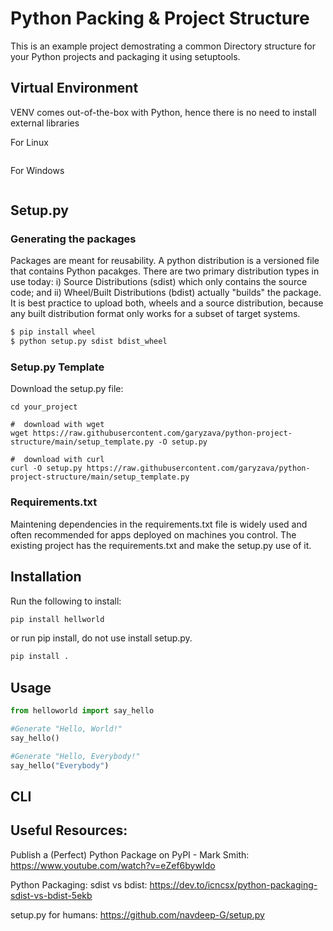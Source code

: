 # Python Packing & Project Structure
This is an example project demostrating a common Directory structure for your Python projects and packaging it using setuptools.

## Virtual Environment
VENV comes out-of-the-box with Python, hence there is no need to install external libraries

For Linux
```
```

For Windows
```
```

## Setup.py

### Generating the packages
Packages are meant for reusability. A python distribution is a versioned file that contains Python pacakges. There are two primary distribution types in use today: i) Source Distributions (sdist) which only contains the source code; and ii) Wheel/Built Distributions (bdist) actually "builds" the package. It is best practice to upload both, wheels and a source distribution, because any built distribution format only works for a subset of target systems.

```python
$ pip install wheel
$ python setup.py sdist bdist_wheel
```

### Setup.py Template
Download the setup.py file:
```
cd your_project

#  download with wget
wget https://raw.githubusercontent.com/garyzava/python-project-structure/main/setup_template.py -O setup.py

#  download with curl
curl -O setup.py https://raw.githubusercontent.com/garyzava/python-project-structure/main/setup_template.py
```
### Requirements.txt
Maintening dependencies in the requirements.txt file is widely used and often recommended for apps deployed on machines you control. The existing project has the requirements.txt and make the setup.py use of it. 

## Installation
Run the following to install:

```python
pip install hellworld
```
or run pip install, do not use install setup.py.
```python
pip install .
```

## Usage
```python
from helloworld import say_hello

#Generate "Hello, World!"
say_hello()

#Generate "Hello, Everybody!"
say_hello("Everybody")
```

## CLI

## Useful Resources:
Publish a (Perfect) Python Package on PyPI - Mark Smith: https://www.youtube.com/watch?v=eZef6bywIdo

Python Packaging: sdist vs bdist: https://dev.to/icncsx/python-packaging-sdist-vs-bdist-5ekb

setup.py for humans: https://github.com/navdeep-G/setup.py

